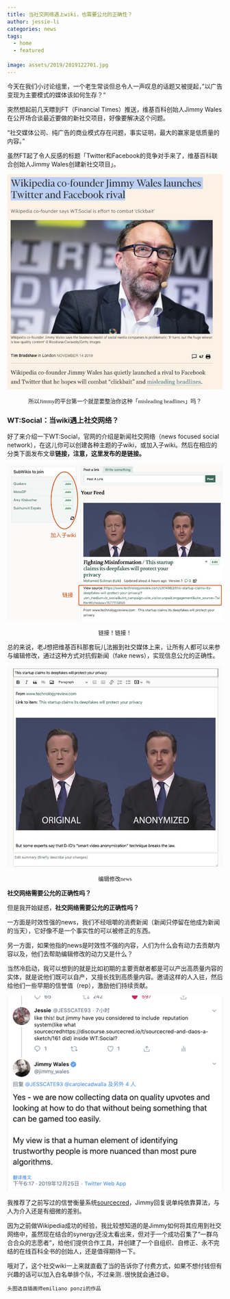 ```yaml
---
title: 当社交网络遇上wiki，也需要公允的正确性？
author: jessie-li
categories: news
tags:
  - home
  - featured
 
image: assets/2019/2019122701.jpg
---
```

今天在我们小讨论组里，一个老生常谈但总令人一声叹息的话题又被提起，”以广告变现为主要模式的媒体该如何生存？“

突然想起前几天瞟到FT（Financial Times）推送，维基百科创始人Jimmy Wales在公开场合谈最近要做的新社交项目，好像要解决这个问题。

“社交媒体公司、纯广告的商业模式存在问题，事实证明，最大的赢家是低质量的内容。”

虽然FT起了令人反感的标题「Twitter和Facebook的竞争对手来了，维基百科联合创始人Jimmy Wales创建新社交项目」。

![图片](/assets/2019/2019122702.jpg) 
<center><font face="宋体" size=2>所以Jimmy的平台第一个就是要整治你这种「misleading headlines」吗？</font></center>

### WT:Social：当wiki遇上社交网络？
好了来介绍一下WT:Social，官网的介绍是新闻社交网络（news focused social network），在这儿你可以创建各种主题的子wiki，或加入子wiki。然后在相应的分类下面发布文章**链接，注意，这里发布的是链接。**

![图片](/assets/2019/2019122703.jpg)
<center><font face="宋体" size=2>链接！链接！</font></center>

总的来说，老J想把维基百科那套玩儿法搬到社交媒体上来，让所有人都可以来参与编辑修改，通过这种方式对抗假新闻（fake news），实现信息公允的正确性。

![图片](/assets/2019/2019122704.jpg)

<center><font face="宋体" size=2>编辑修改news</font></center>

**社交网络需要公允的正确性吗？**

但是我开始疑惑，**社交网络需要公允的正确性吗？**

一方面是时效性强的news，我们不经咀嚼的消费新闻（新闻只停留在他成为新闻的当天），它好像不是一个事实性的可以被修正的东西。

另一方面，如果他指的news是时效性不强的内容，人们为什么会有动力去贡献内容以及，他们去帮助编辑修改的动力又是什么？

当然冷启动，我可以想到的就是比如初期的主要贡献者都是可以产出高质量内容的实体，就是说他们既可以自产，又擅长找到高质量内容。邀请这样的人入驻，然后给他们一些早期的信誉值（rep），激励他们持续贡献。

![图片](/assets/2019/2019122705.jpg)

我推荐了之前写过的信誉衡量系统[sourcecred](http://mp.weixin.qq.com/s?__biz=MzU5NjQxNzQ3Mw==&mid=2247483884&idx=1&sn=66c6d4e8cf2c40c1960278fc0b0f7bba&chksm=fe624f42c915c654b86a56bf2f3e8aaa26a3084b7ad3cb7532cb49b0f4c0c23cf3bbc2d127dd&scene=21#wechat_redirect)，Jimmy回复说单纯依靠算法，与人为介入还是有细微的差别。

因为之前做Wikipedia成功的经验，我比较想知道的是Jimmy如何将其应用到社交网络中，虽然现在结合的synergy还没太看出来，但对于一个成功召集了“一群乌合合众的志愿者”，给他们提供合作工具，并创建了一个自组织、自修正、永不完结的在线百科全书的创始人，还是值得期待一下。

哦对了，这个社交wiki一上来就直截了当的告诉你了付费方式，如果不想付钱但有兴趣的话可以加入白名单排个队，不过亲测..很快就会通过😄。

```头图选自插画师emiliano ponzi的作品```